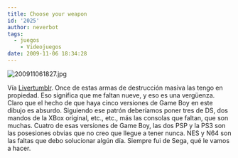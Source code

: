 ```yaml
---
title: Choose your weapon
id: '2025'
author: neverbot
tags:
  - juegos
    - Videojuegos
date: 2009-11-06 18:34:28
---
```


![200911061827.jpg](./200911061827.jpg)

Vía [Livertumblr](http://livercake.tumblr.com/post/208711006/arriba-a-abajo-izquierda-a-derecha-nes-gameboy). Once de estas armas de destrucción masiva las tengo en propiedad. Eso significa que me faltan nueve, y eso es una vergüenza. Claro que el hecho de que haya cinco versiones de Game Boy en este dibujo es absurdo. Siguiendo ese patrón deberíamos poner tres de DS, dos mandos de la XBox original, etc., etc., más las consolas que faltan, que son muchas. Cuatro de esas versiones de Game Boy, las dos PSP y la PS3 son las posesiones obvias que no creo que llegue a tener nunca. NES y N64 son las faltas que debo solucionar algún día. Siempre fui de Sega, qué le vamos a hacer.